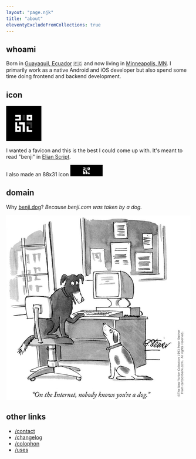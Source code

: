 ```yaml
---
layout: "page.njk"
title: "about"
eleventyExcludeFromCollections: true
---
```


## whoami
Born in [Guayaquil, Ecuador](https://en.wikipedia.org/wiki/Guayaquil) 🇪🇨 and now living in [Minneapolis, MN](https://en.wikipedia.org/wiki/Minneapolis). I primarily work as a native Android and iOS developer but also spend some time doing frontend and backend development.

## icon

![benji.dog avatar](/assets/icons/favicon-96x96.png)

I wanted a favicon and this is the best I could come up with. It's meant to read "benji" in [Elian Script](https://ccelian.com/ElianScriptFull.html).

I also made an 88x31 icon [![benji.dog 88x31 icon](/assets/88x31.png)](https://benji.dog)

## domain

Why [benji.dog](https://benji.dog)? *Because benji.com was taken by a dog.*

[![Peter Steiner's cartoon, as published in The New Yorker](/assets/images/peter-steiner-on-the-internet-nobody-knows-you-re-a-dog-new-yorker-cartoon.jpg)](https://en.wikipedia.org/wiki/On_the_Internet%2C_nobody_knows_you're_a_dog)

## other links

- [/contact](/contact)
- [/changelog](/changelog)
- [/colophon](/colophon)
- [/uses](/uses)
